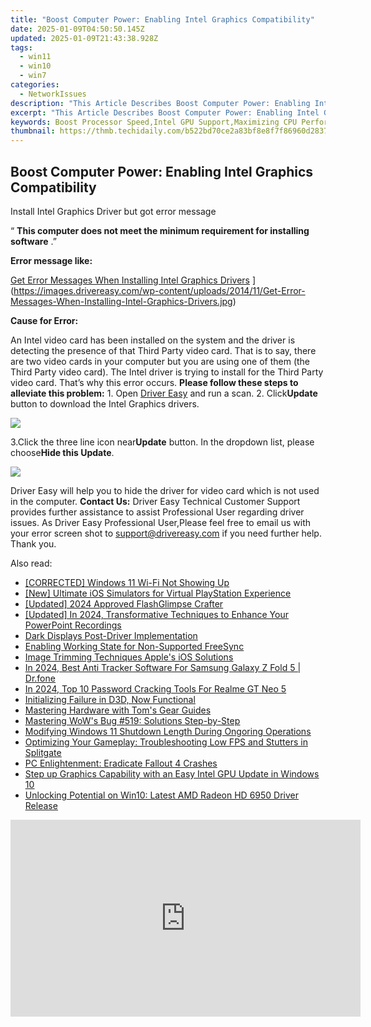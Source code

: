 ```yaml
---
title: "Boost Computer Power: Enabling Intel Graphics Compatibility"
date: 2025-01-09T04:50:50.145Z
updated: 2025-01-09T21:43:38.928Z
tags:
  - win11
  - win10
  - win7
categories:
  - NetworkIssues
description: "This Article Describes Boost Computer Power: Enabling Intel Graphics Compatibility"
excerpt: "This Article Describes Boost Computer Power: Enabling Intel Graphics Compatibility"
keywords: Boost Processor Speed,Intel GPU Support,Maximizing CPU Performance,Enhancing Graphic Capabilities,Improving System Efficiency,Optimizing Multimedia Rendering,Hardware Graphics Compatibility
thumbnail: https://thmb.techidaily.com/b522bd70ce2a83bf8e8f7f86960d2837c426a969d728f3e451fe6b743f8b0eb2.jpg
---
```


## Boost Computer Power: Enabling Intel Graphics Compatibility

 Install Intel Graphics Driver but got error message

 “ **This computer does not meet the minimum requirement for installing software** .”

**Error message like:**

[Get Error Messages When Installing Intel Graphics Drivers](https://images.drivereasy.com/wp-content/uploads/2014/11/Get-Error-Messages-When-Installing-Intel-Graphics-Drivers.jpg) ](https://images.drivereasy.com/wp-content/uploads/2014/11/Get-Error-Messages-When-Installing-Intel-Graphics-Drivers.jpg)

**Cause for Error:**

An Intel video card has been installed on the system and the driver is detecting the presence of that Third Party video card. That is to say, there are two video cards in your computer but you are using one of them (the Third Party video card). The Intel driver is trying to install for the Third Party video card. That’s why this error occurs. **Please follow these steps to alleviate this problem:** 1\. Open [Driver Easy](https://tools.techidaily.com/drivereasy/download/) and run a scan. 2\. Click**Update** button to download the Intel Graphics drivers.

![](https://images.drivereasy.com/wp-content/uploads/2016/06/img_574f9477ccb94.png)

3.Click the three line icon near**Update** button. In the dropdown list, please choose**Hide this Update**.

![](https://images.drivereasy.com/wp-content/uploads/2016/06/img_574f952aa5025.png)

Driver Easy will help you to hide the driver for video card which is not used in the computer. **Contact Us:** Driver Easy Technical Customer Support provides further assistance to assist Professional User regarding driver issues. As Driver Easy Professional User,Please feel free to email us with your error screen shot to <support@drivereasy.com> if you need further help. Thank you.

<ins class="adsbygoogle"
     style="display:block"
     data-ad-format="autorelaxed"
     data-ad-client="ca-pub-7571918770474297"
     data-ad-slot="1223367746"></ins>

<ins class="adsbygoogle"
     style="display:block"
     data-ad-client="ca-pub-7571918770474297"
     data-ad-slot="8358498916"
     data-ad-format="auto"
     data-full-width-responsive="true"></ins>

<span class="atpl-alsoreadstyle">Also read:</span>
<div><ul>
<li><a href="https://network-issues.techidaily.com/corrected-windows-11-wi-fi-not-showing-up/"><u>[CORRECTED] Windows 11 Wi-Fi Not Showing Up</u></a></li>
<li><a href="https://video-capture.techidaily.com/new-ultimate-ios-simulators-for-virtual-playstation-experience/"><u>[New] Ultimate iOS Simulators for Virtual PlayStation Experience</u></a></li>
<li><a href="https://eaxpv-info.techidaily.com/updated-2024-approved-flashglimpse-crafter/"><u>[Updated] 2024 Approved FlashGlimpse Crafter</u></a></li>
<li><a href="https://screen-capture.techidaily.com/updated-in-2024-transformative-techniques-to-enhance-your-powerpoint-recordings/"><u>[Updated] In 2024, Transformative Techniques to Enhance Your PowerPoint Recordings</u></a></li>
<li><a href="https://network-issues.techidaily.com/dark-displays-post-driver-implementation/"><u>Dark Displays Post-Driver Implementation</u></a></li>
<li><a href="https://network-issues.techidaily.com/enabling-working-state-for-non-supported-freesync/"><u>Enabling Working State for Non-Supported FreeSync</u></a></li>
<li><a href="https://extra-resources.techidaily.com/image-trimming-techniques-apples-ios-solutions/"><u>Image Trimming Techniques Apple's iOS Solutions</u></a></li>
<li><a href="https://android-location-track.techidaily.com/in-2024-best-anti-tracker-software-for-samsung-galaxy-z-fold-5-drfone-by-drfone-virtual-android/"><u>In 2024, Best Anti Tracker Software For Samsung Galaxy Z Fold 5 | Dr.fone</u></a></li>
<li><a href="https://easy-unlock-android.techidaily.com/in-2024-top-10-password-cracking-tools-for-realme-gt-neo-5-by-drfone-android/"><u>In 2024, Top 10 Password Cracking Tools For Realme GT Neo 5</u></a></li>
<li><a href="https://network-issues.techidaily.com/initializing-failure-in-d3d-now-functional/"><u>Initializing Failure in D3D, Now Functional</u></a></li>
<li><a href="https://hardware-help.techidaily.com/mastering-hardware-with-toms-gear-guides/"><u>Mastering Hardware with Tom's Gear Guides</u></a></li>
<li><a href="https://network-issues.techidaily.com/mastering-wows-bug-519-solutions-step-by-step/"><u>Mastering WoW's Bug #519: Solutions Step-by-Step</u></a></li>
<li><a href="https://win11-tips.techidaily.com/modifying-windows-11-shutdown-length-during-ongoring-operations/"><u>Modifying Windows 11 Shutdown Length During Ongoring Operations</u></a></li>
<li><a href="https://win-answers.techidaily.com/optimizing-your-gameplay-troubleshooting-low-fps-and-stutters-in-splitgate/"><u>Optimizing Your Gameplay: Troubleshooting Low FPS and Stutters in Splitgate</u></a></li>
<li><a href="https://network-issues.techidaily.com/pc-enlightenment-eradicate-fallout-4-crashes/"><u>PC Enlightenment: Eradicate Fallout 4 Crashes</u></a></li>
<li><a href="https://network-issues.techidaily.com/1719974427795-step-up-graphics-capability-with-an-easy-intel-gpu-update-in-windows-10/"><u>Step up Graphics Capability with an Easy Intel GPU Update in Windows 10</u></a></li>
<li><a href="https://network-issues.techidaily.com/unlocking-potential-on-win10-latest-amd-radeon-hd-6950-driver-release/"><u>Unlocking Potential on Win10: Latest AMD Radeon HD 6950 Driver Release</u></a></li>
</ul></div>

<!-- affiliate ads begin -->
<iframe width="560" height="315" src="https://www.youtube.com/embed/BR4gsW-J7as?si=9a56UDKZKhREZnwz" title="YouTube video player" frameborder="0" allow="accelerometer; autoplay; clipboard-write; encrypted-media; gyroscope; picture-in-picture; web-share" referrerpolicy="strict-origin-when-cross-origin" allowfullscreen></iframe>
<!-- affiliate ads end -->

